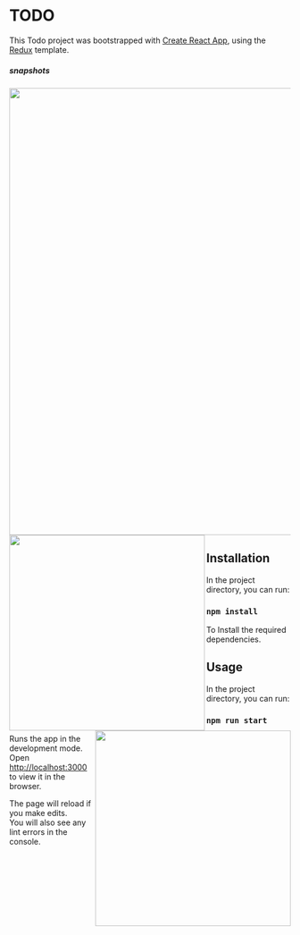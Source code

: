 # TODO

This Todo project was bootstrapped with [Create React App](https://github.com/facebook/create-react-app), using the [Redux](https://redux.js.org/) template.

##### snapshots
<div>
    <img src="https://raw.github.com/pravin-yadav/React-Redux-Todo/main/screenshot.png" width="800px" height="800px"/>
</div>

<div>
    <img align="left" src="https://raw.github.com/pravin-yadav/React-Redux-Todo/main/screenshot1.png" width="350px" height="350px"/>
</div>

<div>
    <img align="right" src="https://raw.github.com/pravin-yadav/React-Redux-Todo/main/screenshot2.png" width="350px" height="350px"/>
</div>


## Installation

In the project directory, you can run:

### `npm install`
To Install the required dependencies.

## Usage

In the project directory, you can run:

### `npm run start`

Runs the app in the development mode.<br />
Open [http://localhost:3000](http://localhost:3000) to view it in the browser.

The page will reload if you make edits.<br />
You will also see any lint errors in the console.
